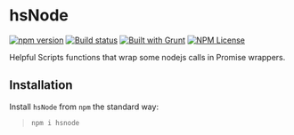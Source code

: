 hsNode 
========
[![npm version](https://badge.fury.io/js/hsnode.svg)](https://badge.fury.io/js/hsnode) 
[![Build status](https://ci.appveyor.com/api/projects/status/wrxskwwprsl41a59?svg=true)](https://ci.appveyor.com/project/HelpfulScripts/hsnode)
[![Built with Grunt](https://cdn.gruntjs.com/builtwith.svg)](https://gruntjs.com/) 
[![NPM License](https://img.shields.io/badge/license-MIT-brightgreen.svg)](https://www.npmjs.com/package/hsnode)

Helpful Scripts functions that wrap some nodejs calls in Promise wrappers.

## Installation
Install `hsNode` from `npm` the standard way:
> `npm i hsnode`

 